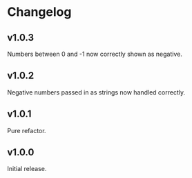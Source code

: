 # Changelog

## v1.0.3

Numbers between 0 and -1 now correctly shown as negative.

## v1.0.2

Negative numbers passed in as strings now handled correctly.

## v1.0.1

Pure refactor.

## v1.0.0

Initial release.
